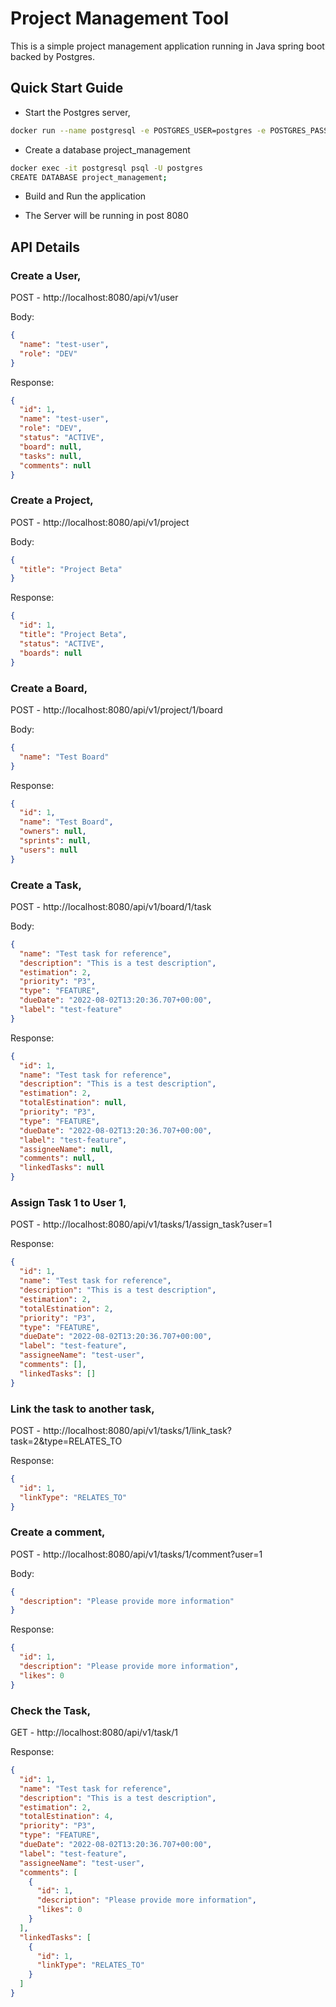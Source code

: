 # Project Management Tool

This is a simple project management application running in Java spring boot backed by Postgres.

## Quick Start Guide

- Start the Postgres server,

```bash
docker run --name postgresql -e POSTGRES_USER=postgres -e POSTGRES_PASSWORD=postgres -p 5432:5432 -v /var/lib/postgresql/data -d postgres
```

- Create a database project_management

```bash
docker exec -it postgresql psql -U postgres
CREATE DATABASE project_management;
```

- Build and Run the application

- The Server will be running in post 8080

## API Details

### Create a User,

POST - http://localhost:8080/api/v1/user

Body:

```json
{
  "name": "test-user",
  "role": "DEV"
}
```

Response:

```json
{
  "id": 1,
  "name": "test-user",
  "role": "DEV",
  "status": "ACTIVE",
  "board": null,
  "tasks": null,
  "comments": null
}
```

### Create a Project,

POST - http://localhost:8080/api/v1/project

Body:

```json
{
  "title": "Project Beta"
}
```

Response:

```json
{
  "id": 1,
  "title": "Project Beta",
  "status": "ACTIVE",
  "boards": null
}
```

### Create a Board,

POST - http://localhost:8080/api/v1/project/1/board

Body:

```json
{
  "name": "Test Board"
}
```

Response:

```json
{
  "id": 1,
  "name": "Test Board",
  "owners": null,
  "sprints": null,
  "users": null
}
```

### Create a Task,

POST - http://localhost:8080/api/v1/board/1/task

Body:

```json
{
  "name": "Test task for reference",
  "description": "This is a test description",
  "estimation": 2,
  "priority": "P3",
  "type": "FEATURE",
  "dueDate": "2022-08-02T13:20:36.707+00:00",
  "label": "test-feature"
}
```

Response:

```json
{
  "id": 1,
  "name": "Test task for reference",
  "description": "This is a test description",
  "estimation": 2,
  "totalEstination": null,
  "priority": "P3",
  "type": "FEATURE",
  "dueDate": "2022-08-02T13:20:36.707+00:00",
  "label": "test-feature",
  "assigneeName": null,
  "comments": null,
  "linkedTasks": null
}
```

### Assign Task 1 to User 1,

POST - http://localhost:8080/api/v1/tasks/1/assign_task?user=1

Response:

```json
{
  "id": 1,
  "name": "Test task for reference",
  "description": "This is a test description",
  "estimation": 2,
  "totalEstination": 2,
  "priority": "P3",
  "type": "FEATURE",
  "dueDate": "2022-08-02T13:20:36.707+00:00",
  "label": "test-feature",
  "assigneeName": "test-user",
  "comments": [],
  "linkedTasks": []
}
```

### Link the task to another task,

POST - http://localhost:8080/api/v1/tasks/1/link_task?task=2&type=RELATES_TO

Response:

```json
{
  "id": 1,
  "linkType": "RELATES_TO"
}
```

### Create a comment,

POST - http://localhost:8080/api/v1/tasks/1/comment?user=1

Body:

```json
{
  "description": "Please provide more information"
}
```

Response:

```json
{
  "id": 1,
  "description": "Please provide more information",
  "likes": 0
}
```

### Check the Task,

GET - http://localhost:8080/api/v1/task/1

Response:

```json
{
  "id": 1,
  "name": "Test task for reference",
  "description": "This is a test description",
  "estimation": 2,
  "totalEstination": 4,
  "priority": "P3",
  "type": "FEATURE",
  "dueDate": "2022-08-02T13:20:36.707+00:00",
  "label": "test-feature",
  "assigneeName": "test-user",
  "comments": [
    {
      "id": 1,
      "description": "Please provide more information",
      "likes": 0
    }
  ],
  "linkedTasks": [
    {
      "id": 1,
      "linkType": "RELATES_TO"
    }
  ]
}
```
